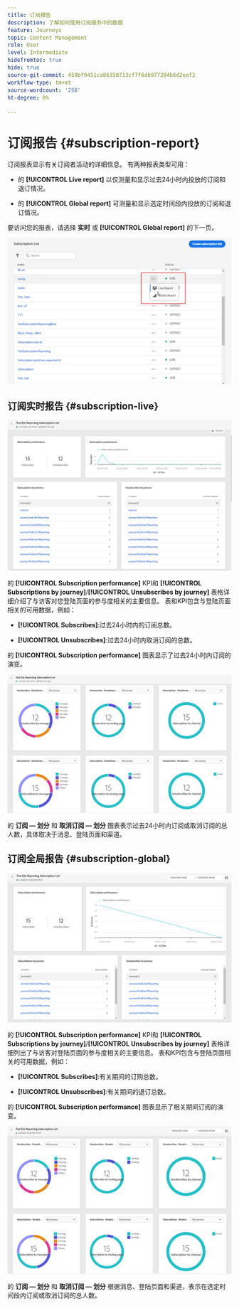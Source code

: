 ```yaml
---
title: 订阅报告
description: 了解如何使用订阅服务中的数据
feature: Journeys
topic: Content Management
role: User
level: Intermediate
hidefromtoc: true
hide: true
source-git-commit: 459bf9451ca86350713cf7f6d6977284b6d2eaf2
workflow-type: tm+mt
source-wordcount: '258'
ht-degree: 0%

---
```


# 订阅报告 {#subscription-report}

订阅报表显示有关订阅者活动的详细信息。 有两种报表类型可用：

* 的 **[!UICONTROL Live report]** 以仅测量和显示过去24小时内投放的订阅和退订情况。

* 的 **[!UICONTROL Global report]** 可测量和显示选定时间段内投放的订阅和退订情况。

要访问您的报表，请选择 **实时** 或 **[!UICONTROL Global report]** 的下一页。

![](../assets/subscription_report_6.png)

## 订阅实时报告 {#subscription-live}

![](../assets/subscription_report_3.png)

的 **[!UICONTROL Subscription performance]** KPI和 **[!UICONTROL Subscriptions by journey]**/**[!UICONTROL Unsubscribes by journey]** 表格详细介绍了与访客对您登陆页面的参与度相关的主要信息。 表和KPI包含与登陆页面相关的可用数据，例如：

* **[!UICONTROL Subscribes]**:过去24小时内的订阅总数。

* **[!UICONTROL Unsubscribes]**:过去24小时内取消订阅的总数。

的 **[!UICONTROL Subscription performance]** 图表显示了过去24小时内订阅的演变。

![](../assets/subscription_report_4.png)

的 **订阅 — 划分** 和 **取消订阅 — 划分** 图表表示过去24小时内订阅或取消订阅的总人数，具体取决于消息、登陆页面和渠道。

## 订阅全局报告 {#subscription-global}

![](../assets/subscription_report_1.png)

的 **[!UICONTROL Subscription performance]** KPI和 **[!UICONTROL Subscriptions by journey]**/**[!UICONTROL Unsubscribes by journey]** 表格详细列出了与访客对登陆页面的参与度相关的主要信息。 表和KPI包含与登陆页面相关的可用数据，例如：

* **[!UICONTROL Subscribes]**:有关期间的订购总数。

* **[!UICONTROL Unsubscribes]**:有关期间的退订总数。

的 **[!UICONTROL Subscription performance]** 图表显示了相关期间订阅的演变。

![](../assets/subscription_report_2.png)

的 **订阅 — 划分** 和 **取消订阅 — 划分** 根据消息、登陆页面和渠道，表示在选定时间段内订阅或取消订阅的总人数。

